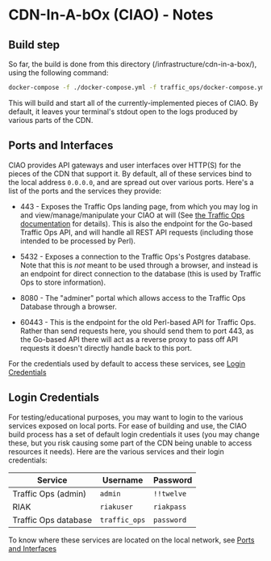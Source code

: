 # CDN-In-A-bOx (CIAO) - Notes

## Build step
So far, the build is done from this directory (/infrastructure/cdn-in-a-box/), using the following command:

```bash
docker-compose -f ./docker-compose.yml -f traffic_ops/docker-compose.yml -f traffic_vault/docker-compose.yml up --build
```

This will build and start all of the currently-implemented pieces of CIAO. By default, it leaves your terminal's stdout open to the logs produced by various parts of the CDN.


## <a name="ports"></a> Ports and Interfaces
CIAO provides API gateways and user interfaces over HTTP(S) for the pieces of the CDN that support it. By default, all of these services bind to the local address `0.0.0.0`, and are spread out over various ports. Here's a list of the ports and the services they provide:

* 443 - Exposes the Traffic Ops landing page, from which you may log in and view/manage/manipulate your CIAO at will (See [the Traffic Ops documentation](http://traffic-control-cdn.readthedocs.io/en/latest/admin/traffic_ops/using.html) for details). This is also the endpoint for the Go-based Traffic Ops API, and will handle all REST API requests (including those intended to be processed by Perl).

* 5432 - Exposes a connection to the Traffic Ops's Postgres database. Note that this is *not* meant to be used through a browser, and instead is an endpoint for direct connection to the database (this is used by Traffic Ops to store information).

* 8080 - The "adminer" portal which allows access to the Traffic Ops Database through a browser.

* 60443 - This is the endpoint for the old Perl-based API for Traffic Ops. Rather than send requests here, you should send them to port 443, as the Go-based API there will act as a reverse proxy to pass off API requests it doesn't directly handle back to this port.

For the credentials used by default to access these services, see [Login Credentials](#creds)


## <a name="creds"></a>Login Credentials
For testing/educational purposes, you may want to login to the various services exposed on local ports. For ease of building and use, the CIAO build process has a set of default login credentials it uses (you may change these, but you risk causing some part of the CDN being unable to access resources it needs). Here are the various services and their login credentials:


Service                | Username         | Password
-----------------------|------------------|-----------
Traffic Ops (admin)    | `admin`          | `!!twelve`
RIAK                   | `riakuser`       | `riakpass`
Traffic Ops database   | `traffic_ops`    | `password`


To know where these services are located on the local network, see [Ports and Interfaces](#ports)
